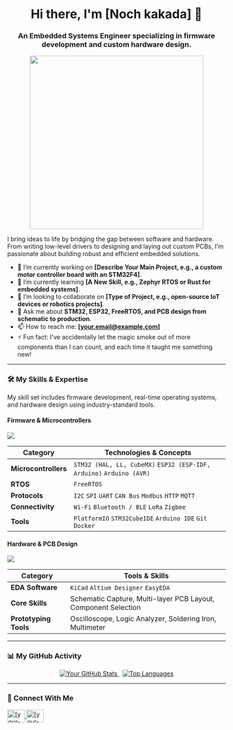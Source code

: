 <h1 align="center">Hi there, I'm [Noch kakada] 👋</h1>
<h3 align="center">An Embedded Systems Engineer specializing in firmware development and custom hardware design.</h3>

<p align="center">
  <img src="https://media.giphy.com/media/RbDK_2qA0A4lW/giphy.gif" width="400" />
</p>

I bring ideas to life by bridging the gap between software and hardware. From writing low-level drivers to designing and laying out custom PCBs, I'm passionate about building robust and efficient embedded solutions.

- 🔭 I’m currently working on **[Describe Your Main Project, e.g., a custom motor controller board with an STM32F4]**.
- 🌱 I’m currently learning **[A New Skill, e.g., Zephyr RTOS or Rust for embedded systems]**.
- 🤝 I’m looking to collaborate on **[Type of Project, e.g., open-source IoT devices or robotics projects]**.
- 💬 Ask me about **STM32, ESP32, FreeRTOS, and PCB design from schematic to production**.
- 📫 How to reach me: **[your.email@example.com]**
- ⚡ Fun fact: I've accidentally let the magic smoke out of more components than I can count, and each time it taught me something new!

---

### 🛠️ My Skills & Expertise

My skill set includes firmware development, real-time operating systems, and hardware design using industry-standard tools.

#### Firmware & Microcontrollers
<p align="left">
  <a href="https://skillicons.dev">
    <img src="https://skillicons.dev/icons?i=c,cpp,python,arduino" />
  </a>
</p>

| Category          | Technologies & Concepts                                      |
| ----------------- | ------------------------------------------------------------ |
| **Microcontrollers** | `STM32 (HAL, LL, CubeMX)` `ESP32 (ESP-IDF, Arduino)` `Arduino (AVR)` |
| **RTOS**          | `FreeRTOS`                                                   |
| **Protocols**     | `I2C` `SPI` `UART` `CAN Bus` `Modbus` `HTTP` `MQTT`            |
| **Connectivity**  | `Wi-Fi` `Bluetooth / BLE` `LoRa` `Zigbee`                    |
| **Tools**         | `PlatformIO` `STM32CubeIDE` `Arduino IDE` `Git` `Docker`     |


#### Hardware & PCB Design
<p align="left">
  <!-- Unfortunately, there are no official simple-icons for Altium/EasyEDA, so we use text -->
  <a href="https://skillicons.dev">
    <img src="https://skillicons.dev/icons?i=kicad" />
  </a>
</p>

| Category              | Tools & Skills                                              |
| --------------------- | ----------------------------------------------------------- |
| **EDA Software**      | `KiCad` `Altium Designer` `EasyEDA`                         |
| **Core Skills**       | Schematic Capture, Multi-layer PCB Layout, Component Selection |
| **Prototyping Tools** | Oscilloscope, Logic Analyzer, Soldering Iron, Multimeter    |

---

### 📊 My GitHub Activity

<p align="center">
  <a href="https://github.com/anuraghazra/github-readme-stats">
    <img src="https://github-readme-stats.vercel.app/api?username=[YOUR_GITHUB_USERNAME]&show_icons=true&theme=tokyonight&hide_border=true&count_private=true" alt="Your GitHub Stats" />
  </a>
   
  <a href="https://github.com/anuraghazra/github-readme-stats">
    <img src="https://github-readme-stats.vercel.app/api/top-langs/?username=[YOUR_GITHUB_USERNAME]&layout=compact&theme=tokyonight&hide_border=true" alt="Top Languages" />
  </a>
</p>

---

### 🔗 Connect With Me

<p align="left">
  <a href="https://linkedin.com/in/[www.linkedin.com/in/kakada-noch-953bb7274]" target="blank">
    <img align="center" src="https://raw.githubusercontent.com/rahuldkjain/github-profile-readme-generator/master/src/images/icons/Social/linked-in-alt.svg" alt="[your-linkedin-username]" height="30" width="40" />
  </a>
  <a href="https://[your-portfolio-website].com" target="blank">
    <img align="center" src="https://raw.githubusercontent.com/rahuldkjain/github-profile-readme-generator/master/src/images/icons/Social/browser.svg" alt="[your-portfolio-website]" height="30" width="40" />
  </a>
  <!-- Optional: Add Hackaday, Tindie, or Twitter if you use them -->
  <!--
  <a href="https://hackaday.io/[your-hackaday-username]" target="blank">
    <img align="center" src="https://img.shields.io/badge/Hackaday.io-1675B9?style=for-the-badge&logo=hackaday&logoColor=white" alt="Hackaday Profile" />
  </a>
  -->
</p>
